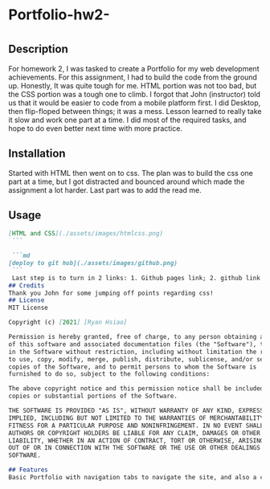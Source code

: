 # Portfolio-hw2-

# <Portfolio>
## Description
For homework 2, I was tasked to create a Portfolio for my web development achievements. For this assignment, I had to build the code from the ground up. Honestly, It was quite tough for me. HTML portion was not too bad, but the CSS portion was a tough one to climb. I forgot that John (instructor) told us that it would be easier to code from a mobile platform first. I did Desktop, then flip-floped between things; it was a mess. Lesson learned to really take it slow and work one part at a time. I did most of the required tasks, and hope to do even better next time with more practice.

## Installation
Started with HTML then went on to css. The plan was to build the css one part at a time, but I got distracted and bounced around which made the assignment a lot harder. Last part was to add the read me.
## Usage
   ```md
[HTML and CSS](./assets/images/htmlcss.png)
    ```

    ```md
[deploy to git hub](./assets/images/github.png)
    ```
    Last step is to turn in 2 links: 1. Github pages link; 2. github link for code!
## Credits
Thank you John for some jumping off points regarding css!
## License
MIT License

Copyright (c) [2021] [Ryan Hsiao]

Permission is hereby granted, free of charge, to any person obtaining a copy
of this software and associated documentation files (the "Software"), to deal
in the Software without restriction, including without limitation the rights
to use, copy, modify, merge, publish, distribute, sublicense, and/or sell
copies of the Software, and to permit persons to whom the Software is
furnished to do so, subject to the following conditions:

The above copyright notice and this permission notice shall be included in all
copies or substantial portions of the Software.

THE SOFTWARE IS PROVIDED "AS IS", WITHOUT WARRANTY OF ANY KIND, EXPRESS OR
IMPLIED, INCLUDING BUT NOT LIMITED TO THE WARRANTIES OF MERCHANTABILITY,
FITNESS FOR A PARTICULAR PURPOSE AND NONINFRINGEMENT. IN NO EVENT SHALL THE
AUTHORS OR COPYRIGHT HOLDERS BE LIABLE FOR ANY CLAIM, DAMAGES OR OTHER
LIABILITY, WHETHER IN AN ACTION OF CONTRACT, TORT OR OTHERWISE, ARISING FROM,
OUT OF OR IN CONNECTION WITH THE SOFTWARE OR THE USE OR OTHER DEALINGS IN THE
SOFTWARE.

## Features
Basic Portfolio with navigation tabs to navigate the site, and also a contact me section that brings the user to the various locations.
